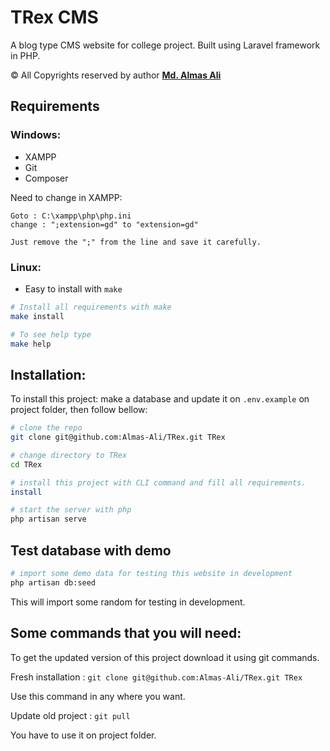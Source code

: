 # TRex CMS

A blog type CMS website for college project. Built using Laravel framework in PHP.

© All Copyrights reserved by author **[Md. Almas Ali][1]**

## Requirements
    
### Windows:

- XAMPP
- Git
- Composer


Need to change in XAMPP: 

    Goto : C:\xampp\php\php.ini
    change : ";extension=gd" to "extension=gd"

    Just remove the ";" from the line and save it carefully.


### Linux:

- Easy to install with `make`


```bash
# Install all requirements with make
make install

# To see help type
make help
```


## Installation:

To install this project:
make a database and update it on `.env.example` on project folder, then follow bellow:

```bash
# clone the repo
git clone git@github.com:Almas-Ali/TRex.git TRex

# change directory to TRex
cd TRex

# install this project with CLI command and fill all requirements.
install

# start the server with php
php artisan serve
```

## Test database with demo

```bash
# import some demo data for testing this website in development
php artisan db:seed
```
This will import some random for testing in development.
<br>

## Some commands that you will need:

To get the updated version of this project download it using git commands. <br>

Fresh installation : `git clone git@github.com:Almas-Ali/TRex.git TRex`

Use this command in any where you want.

Update old project : `git pull`

You have to use it on project folder.

<br>



[1]: <https://github.com/Almas-Ali> "Md. Almas Ali Github"

